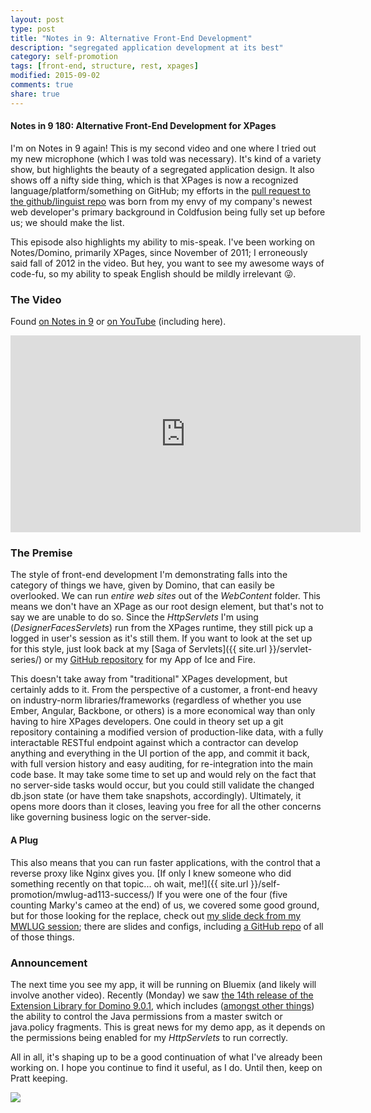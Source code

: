 ```yaml
---
layout: post
type: post
title: "Notes in 9: Alternative Front-End Development"
description: "segregated application development at its best"
category: self-promotion
tags: [front-end, structure, rest, xpages]
modified: 2015-09-02
comments: true
share: true
---
```


#### Notes in 9 180: Alternative Front-End Development for XPages
I'm on Notes in 9 again! This is my second video and one where I tried out my new microphone (which I was told was necessary). It's kind of a variety show, but highlights the beauty of a segregated application design. It also shows off a nifty side thing, which is that XPages is now a recognized language/platform/something on GitHub; my efforts in the [pull request to the github/linguist repo](//github.com/github/linguist/pull/2438) was born from my envy of my company's newest web developer's primary background in <span data-toggle="tooltip" title="another JEE stack, this one from Adobe">Coldfusion</span> being fully set up before us; we should make the list.

This episode also highlights my ability to mis-speak. I've been working on Notes/Domino, primarily XPages, since November of 2011; I erroneously said fall of 2012 in the video. But hey, you want to see my awesome ways of code-fu, so my ability to speak English should be mildly irrelevant :stuck_out_tongue_winking_eye:.

### The Video
Found [on Notes in 9](//www.notesin9.com/2015/09/01/notesin9-180-alternative-frontend-development-for-xpages/) or [on YouTube](//www.youtube.com/watch?v=_lHGZiD-aE0) (including here).

<div class="embed-responsive embed-responsive-16by9 center-block">
	<iframe width="560" height="315" src="https://www.youtube.com/embed/_lHGZiD-aE0" frameborder="0" allowfullscreen></iframe>
</div>

### The Premise
The style of front-end development I'm demonstrating falls into the category of things we have, given by Domino, that can easily be overlooked. We can run _entire web sites_ out of the _WebContent_ folder. This means we don't have an XPage as our root design element, but that's not to say we are unable to do so. Since the _HttpServlets_ I'm using (_DesignerFacesServlets_) run from the XPages runtime, they still pick up a logged in user's session as it's still them. If you want to look at the set up for this style, just look back at my [Saga of Servlets]({{ site.url }}/servlet-series/) or my [GitHub repository](//github.com/edm00se/AnAppOfIceAndFire) for my App of Ice and Fire.

This doesn't take away from "traditional" XPages development, but certainly adds to it. From the perspective of a customer, a front-end heavy on industry-norm libraries/frameworks (regardless of whether you use Ember, Angular, Backbone, or others) is a more economical way than only having to hire XPages developers. One could in theory set up a git repository containing a modified version of production-like data, with a fully interactable RESTful endpoint against which a contractor can develop anything and everything in the UI portion of the app, and commit it back, with full version history and easy auditing, for re-integration into the main code base. It may take some time to set up and would rely on the fact that no server-side tasks would occur, but you could still validate the changed db.json state (or have them take snapshots, accordingly). Ultimately, it opens more doors than it closes, leaving you free for all the other concerns like governing business logic on the server-side.

#### A Plug
This also means that you can run faster applications, with the control that a reverse proxy like Nginx gives you. [If only I knew someone who did something recently on that topic... oh wait, me!]({{ site.url }}/self-promotion/mwlug-ad113-success/) If you were one of the four (five counting Marky's cameo at the end) of us, we covered some good ground, but for those looking for the replace, check out [my slide deck from my MWLUG session](//www.slideshare.net/edm00se/ad113-speed-up-your-applications-w-nginx-and-pagespeed); there are slides and configs, including [a GitHub repo](//github.com/edm00se/AD113-Speed-Up-Your-Apps-with-Nginx-and-PageSpeed) of all of those things.

### Announcement
The next time you see my app, it will be running on Bluemix (and likely will involve another video). Recently (Monday) we saw [the 14th release of the Extension Library for Domino 9.0.1](//developer.ibm.com/bluemix/2015/09/01/xpages-runtime-update/), which includes ([amongst other things](//twitter.com/Gidgerby/status/638509939141537792)) the ability to control the Java permissions from a master switch or java.policy fragments. This is great news for my demo app, as it depends on the permissions being enabled for my _HttpServlets_ to run correctly.

All in all, it's shaping up to be a good continuation of what I've already been working on. I hope you continue to find it useful, as I do. Until then, keep on Pratt keeping.

<a href="{{ site.url }}/images/post_images/XPagesOnBluemix_PrattKeeping.png" data-toggle="tooltip" title="wait, I can't cross over Jurassic World and A Song of Ice and Fire geekdoms... can I?"><img src="{{ site.url }}/images/post_images/XPagesOnBluemix_PrattKeeping.png" class="img-responsive center-block" /></a>